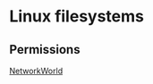 # Linux filesystems

## Permissions
[NetworkWorld](https://www.networkworld.com/article/3397790/a-deeper-dive-into-linux-permissions.html#tk.rss_linux)
